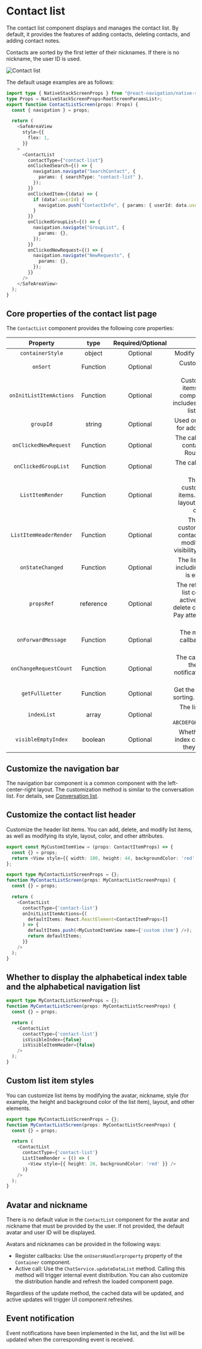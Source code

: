 # Contact list

The contact list component displays and manages the contact list. By default, it provides the features of adding contacts, deleting contacts, and adding contact notes.

Contacts are sorted by the first letter of their nicknames. If there is no nickname, the user ID is used.

![Contact list](../../assets/images/contact_list_highlighted.jpg)

The default usage examples are as follows:

```typescript
import type { NativeStackScreenProps } from "@react-navigation/native-stack";
type Props = NativeStackScreenProps<RootScreenParamsList>;
export function ContactListScreen(props: Props) {
  const { navigation } = props;

  return (
    <SafeAreaView
      style={{
        flex: 1,
      }}
    >
      <ContactList
        contactType={"contact-list"}
        onClickedSearch={() => {
          navigation.navigate("SearchContact", {
            params: { searchType: "contact-list" },
          });
        }}
        onClickedItem={(data) => {
          if (data?.userId) {
            navigation.push("ContactInfo", { params: { userId: data.userId } });
          }
        }}
        onClickedGroupList={() => {
          navigation.navigate("GroupList", {
            params: {},
          });
        }}
        onClickedNewRequest={() => {
          navigation.navigate("NewRequests", {
            params: {},
          });
        }}
      />
    </SafeAreaView>
  );
}
```

## Core properties of the contact list page

The `ContactList` component provides the following core properties:

| Property | type | Required/Optional | Description |
|:---:|:---:|:---:|:---:|
| `containerStyle` | object | Optional | Modify the component style. |
| `onSort` | Function | Optional | Customize the list sorting strategy. |
| `onInitListItemActions` | Function | Optional | Customize individual list items in the contact list component. By default, it includes a contact application list and a group list. |
| `groupId` | string | Optional | Used only in the contact lists for adding group members. |
| `onClickedNewRequest` | Function | Optional | The callback for clicking the contact notification list. Routing may be used. |
| `onClickedGroupList` | Function | Optional | The callback for clicking the group list. |
| `ListItemRender` | Function | Optional | The component for customizing contact list items. You can modify the layout, style, visibility, and other elements. |
| `ListItemHeaderRender` | Function | Optional | The component for customizing the header of contact list items. You can modify the layout, style, visibility, and other elements. |
| `onStateChanged` | Function | Optional | The list status notification, including loading failure, list is empty, and others. |
| `propsRef` | reference | Optional | The reference object of the list component that can actively add, modify, and delete conversation list items. Pay attention to the operating conditions. |
| `onForwardMessage` | Function | Optional | The message forwarding callback. Routing may be used. |
| `onChangeRequestCount` | Function | Optional | The callback for changes in the number of new notifications. Routing may be used. |
| `getFullLetter` | Function | Optional | Get the callback for category sorting. Routing may be used. |
| `indexList` | array | Optional | The list of index headers. Defaults to `ABCDEFGHIJKLMNOPQRSTUVWXYZ#`. |
| `visibleEmptyIndex` | boolean | Optional | Whether to display empty index categories. By default, they are not displayed. |

## Customize the navigation bar

The navigation bar component is a common component with the left-center-right layout. The customization method is similar to the conversation list. For details, see [Conversation list](conversation-list.md).

## Customize the contact list header

Customize the header list items. You can add, delete, and modify list items, as well as modifying its style, layout, color, and other attributes.

```typescript
export const MyCustomItemView = (props: ContactItemProps) => {
  const {} = props;
  return <View style={{ width: 100, height: 44, backgroundColor: 'red' }} />;
};

export type MyContactListScreenProps = {};
function MyContactListScreen(props: MyContactListScreenProps) {
  const {} = props;

  return (
    <ContactList
      contactType={'contact-list'}
      onInitListItemActions={(
        defaultItems: React.ReactElement<ContactItemProps>[]
      ) => {
        defaultItems.push(<MyCustomItemView name={'custom item'} />);
        return defaultItems;
      }}
    />
  );
}
```

## Whether to display the alphabetical index table and the alphabetical navigation list

```typescript
export type MyContactListScreenProps = {};
function MyContactListScreen(props: MyContactListScreenProps) {
  const {} = props;

  return (
    <ContactList
      contactType={'contact-list'}
      isVisibleIndex={false}
      isVisibleItemHeader={false}
    />
  );
}
```

## Custom list item styles

You can customize list items by modifying the avatar, nickname, style (for example, the height and background color of the list item), layout, and other elements.

```typescript
export type MyContactListScreenProps = {};
function MyContactListScreen(props: MyContactListScreenProps) {
  const {} = props;

  return (
    <ContactList
      contactType={'contact-list'}
      ListItemRender = {() => (
        <View style={{ height: 20, backgroundColor: 'red' }} />
      )}
    />
  );
}
```

## Avatar and nickname

There is no default value in the `ContactList` component for the avatar and nickname that must be provided by the user. If not provided, the default avatar and user ID will be displayed.

Avatars and nicknames can be provided in the following ways:

- Register callbacks: Use the `onUsersHandlerproperty` property of the `Container` component.
- Active call: Use the `ChatService.updateDataList` method. Calling this method will trigger internal event distribution. You can also customize the distribution handle and refresh the loaded component page.

Regardless of the update method, the cached data will be updated, and active updates will trigger UI component refreshes.

## Event notification

Event notifications have been implemented in the list, and the list will be updated when the corresponding event is received. 